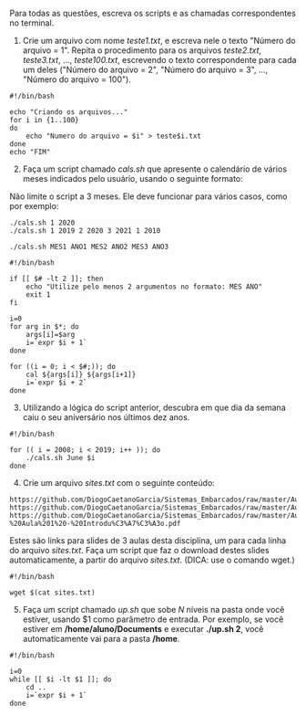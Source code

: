 Para todas as questões, escreva os scripts e as chamadas correspondentes no terminal.

1. Crie um arquivo com nome _teste1.txt_, e escreva nele o texto "Número do arquivo = 1". Repita o procedimento para os arquivos _teste2.txt_, _teste3.txt_, ..., _teste100.txt_, escrevendo o texto correspondente para cada um deles ("Número do arquivo = 2", "Número do arquivo = 3", ..., "Número do arquivo = 100").

```script
#!/bin/bash

echo "Criando os arquivos..."
for i in {1..100}
do
	echo "Numero do arquivo = $i" > teste$i.txt
done
echo "FIM"
```

2. Faça um script chamado _cals.sh_ que apresente o calendário de vários meses indicados pelo usuário, usando o seguinte formato:

Não limite o script a 3 meses. Ele deve funcionar para vários casos, como por exemplo:

```script
./cals.sh 1 2020
./cals.sh 1 2019 2 2020 3 2021 1 2010
```

```script
./cals.sh MES1 ANO1 MES2 ANO2 MES3 ANO3
```

```script
#!/bin/bash

if [[ $# -lt 2 ]]; then
	echo "Utilize pelo menos 2 argumentos no formato: MES ANO"
	exit 1
fi

i=0
for arg in $*; do
	args[i]=$arg
	i=`expr $i + 1`
done

for ((i = 0; i < $#;)); do
	cal ${args[i]} ${args[i+1]}
	i=`expr $i + 2` 
done
```

3. Utilizando a lógica do script anterior, descubra em que dia da semana caiu o seu aniversário nos últimos dez anos.

```script
#!/bin/bash

for (( i = 2008; i < 2019; i++ )); do
	./cals.sh June $i
done
```

4. Crie um arquivo _sites.txt_ com o seguinte conteúdo:

```
https://github.com/DiogoCaetanoGarcia/Sistemas_Embarcados/raw/master/Aulas/01_Linux%20b%C3%A1sico.pdf
https://github.com/DiogoCaetanoGarcia/Sistemas_Embarcados/raw/master/Aulas/01_Linux%20b%C3%A1sico_Shell_Script.pdf
https://github.com/DiogoCaetanoGarcia/Sistemas_Embarcados/raw/master/Aulas/01_Sistemas%20Embarcados%20-%20Aula%201%20-%20Introdu%C3%A7%C3%A3o.pdf
```

Estes são links para slides de 3 aulas desta disciplina, um para cada linha do arquivo _sites.txt_. Faça um script que faz o download destes slides automaticamente, a partir do arquivo _sites.txt_. (DICA: use o comando wget.)

```script
#!/bin/bash

wget $(cat sites.txt)
```

5. Faça um script chamado _up.sh_ que sobe _N_ níveis na pasta onde você estiver, usando $1 como parâmetro de entrada. Por exemplo, se você estiver em **/home/aluno/Documents** e executar **./up.sh 2**, você automaticamente vai para a pasta **/home**.

```script
#!/bin/bash

i=0
while [[ $i -lt $1 ]]; do
	cd ..
	i=`expr $i + 1`
done
```


